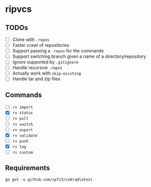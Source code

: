 # ripvcs

## TODOs

- [ ] Clone with `.repos`
- [ ] Faster crawl of repositories
- [ ] Support passing a `.repos` for the commands
- [ ] Support switching branch given a name of a directory/repository
- [ ] Ignore supported by `.gitignore`
- [ ] Handle recursive `.repos`
- [ ] Actually work with `skip-existing`
- [ ] Handle tar and zip files

## Commands

- [ ] `rv import`
- [x] `rv status `
- [ ] `rv pull`
- [ ] `rv switch`
- [ ] `rv export`
- [x] `rv validate`
- [ ] `rv push`
- [x] `rv log`
- [ ] `rv custom`

## Requirements

```console
go get -u github.com/spf13/cobra@latest
```
